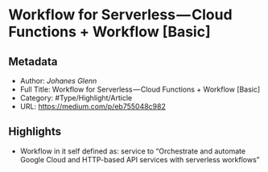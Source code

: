 # Workflow for Serverless — Cloud Functions + Workflow \[Basic\]

## Metadata

* Author: *Johanes Glenn*
* Full Title: Workflow for Serverless — Cloud Functions + Workflow \[Basic\]
* Category: #Type/Highlight/Article
* URL: https://medium.com/p/eb755048c982

## Highlights

* Workflow in it self defined as: service to “Orchestrate and automate Google Cloud and HTTP-based API services with serverless workflows”
